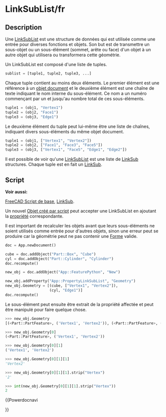 # LinkSubList/fr


## Description

Une [LinkSubList](LinkSubList/fr.md) est une structure de données qui est utilisée comme une entrée pour diverses fonctions et objets. Son but est de transmettre un sous-objet ou un sous-élément (sommet, arête ou face) d\'un objet à un autre objet qui utilisera ou transformera cette géométrie.

Un LinkSubList est composé d\'une liste de tuples. 
```python
sublist = [tuple1, tuple2, tuple3, ...]
```

Chaque tuple contient au moins deux éléments. Le premier élément est une référence à un [objet document](App_DocumentObject/fr.md) et le deuxième élément est une chaîne de texte indiquant le nom interne du sous-élément. Ce nom a un numéro commençant par un et jusqu\'au nombre total de ces sous-éléments. 
```python
tuple1 = (obj1, "Vertex1")
tuple2 = (obj2, "Face1")
tuple3 = (obj3, "Edge1")
```

Le deuxième élément du tuple peut lui-même être une liste de chaînes, indiquant divers sous-éléments du même objet document. 
```python
tuple1 = (obj1, ["Vertex1", "Vertex2"])
tuple2 = (obj2, ["Face1", "Face3", "Face5"])
tuple3 = (obj3, ["Vertex1", "Face5", "Edge1", "Edge2"])
```

Il est possible de voir qu\'une [LinkSubList](LinkSubList/fr.md) est une liste de [LinkSub](LinkSub/fr.md) structures. Chaque tuple est en fait un [LinkSub](LinkSub/fr.md).

## Script


**Voir aussi:**

[FreeCAD Script de base](FreeCAD_Scripting_Basics/fr.md), [LinkSub](LinkSub/fr.md).

Un nouvel [Objet créé par script](scripted_objects/fr.md) peut accepter une LinkSubList en ajoutant la [propriété](property/fr.md) correspondante.

Il est important de recalculer les objets avant que leurs sous-éléments ne soient utilisés comme entrée pour d\'autres objets, sinon une erreur peut se produire car la géométrie peut ne pas contenir une [Forme](Part_TopoShape/fr.md) valide.


```python
doc = App.newDocument()

cube = doc.addObject("Part::Box", "Cube")
cyl = doc.addObject("Part::Cylinder", "Cylinder")
doc.recompute()

new_obj = doc.addObject("App::FeaturePython", "New")

new_obj.addProperty("App::PropertyLinkSubList", "Geometry")
new_obj.Geometry = [(cube, ["Vertex1", "Vertex2"]),
                    (cyl, "Edge1")]
doc.recompute()
```

Le sous-élément peut ensuite être extrait de la propriété affectée et peut être manipulé pour faire quelque chose. 
```python
>>> new_obj.Geometry
[(<Part::PartFeature>, ('Vertex1', 'Vertex2')), (<Part::PartFeature>, ('Edge1',))]

>>> new_obj.Geometry[0]
(<Part::PartFeature>, ('Vertex1', 'Vertex2'))

>>> new_obj.Geometry[0][1]
('Vertex1', 'Vertex2')

>>> new_obj.Geometry[0][1][1]
'Vertex2'

>>> new_obj.Geometry[0][1][1].strip("Vertex")
'2'

>>> int(new_obj.Geometry[0][1][1].strip("Vertex"))
2
```


{{Powerdocnavi

}}

